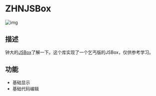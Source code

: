 # ZHNJSBox

![img](https://raw.githubusercontent.com/zhnnnnn/ZHNJSBox/master/jsbox.gif)

## 描述
钟大的[JSBox](https://itunes.apple.com/cn/app/jsbox-%E5%88%9B%E9%80%A0%E4%BD%A0%E8%87%AA%E5%B7%B1%E7%9A%84%E5%B7%A5%E5%85%B7/id1312014438?mt=8)了解一下。这个库实现了一个乞丐版的JSBox，仅供参考学习。

## 功能
+ 基础显示
+ 基础代码编辑

